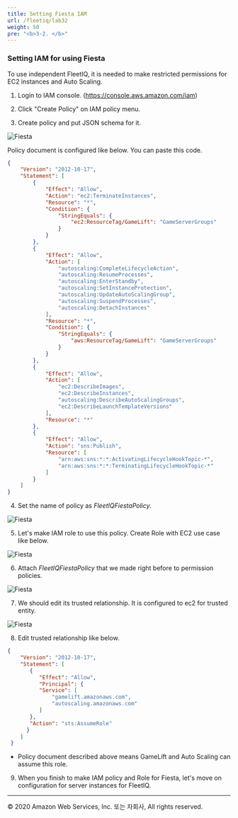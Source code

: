 ```yaml
---
title: Setting Fiesta IAM
url: /fleetiq/lab32
weight: 50
pre: "<b>3-2. </b>"
---
```


### Setting IAM for using Fiesta

To use independent FleetIQ, it is needed to make restricted permissions for EC2 instances and Auto Scaling.

1. Login to IAM console. (https://console.aws.amazon.com/iam)

2. Click "Create Policy" on IAM policy menu.

3. Create policy and put JSON schema for it.

![Fiesta](../../images/fleetiq/lab32/Fiesta-1[en].png)

Policy document is configured like below. You can paste this code.

```json
{
    "Version": "2012-10-17",
    "Statement": [
        {
            "Effect": "Allow",
            "Action": "ec2:TerminateInstances",
            "Resource": "*",
            "Condition": {
                "StringEquals": {
                    "ec2:ResourceTag/GameLift": "GameServerGroups"
                }
            }
        },
        {
            "Effect": "Allow",
            "Action": [
                "autoscaling:CompleteLifecycleAction",
                "autoscaling:ResumeProcesses",
                "autoscaling:EnterStandby",
                "autoscaling:SetInstanceProtection",
                "autoscaling:UpdateAutoScalingGroup",
                "autoscaling:SuspendProcesses",
                "autoscaling:DetachInstances"
            ],
            "Resource": "*",
            "Condition": {
                "StringEquals": {
                    "aws:ResourceTag/GameLift": "GameServerGroups"
                }
            }
        },
        {
            "Effect": "Allow",
            "Action": [
                "ec2:DescribeImages",
                "ec2:DescribeInstances",
                "autoscaling:DescribeAutoScalingGroups",
                "ec2:DescribeLaunchTemplateVersions"
            ],
            "Resource": "*"
        },
        {
            "Effect": "Allow",
            "Action": "sns:Publish",
            "Resource": [
                "arn:aws:sns:*:*:ActivatingLifecycleHookTopic-*",
                "arn:aws:sns:*:*:TerminatingLifecycleHookTopic-*"
            ]
        }
    ]
}
```

4. Set the name of policy as *FleetIQFiestaPolicy*.

![Fiesta](../../images/fleetiq/lab32/Fiesta-2[en].png)

5. Let's make IAM role to use this policy. Create Role with EC2 use case like below.

![Fiesta](../../images/fleetiq/lab32/Fiesta-3[en].png)

6. Attach *FleetIQFiestaPolicy* that we made right before to permission policies.

![Fiesta](../../images/fleetiq/lab32/Fiesta-4[en].png)

7. We should edit its trusted relationship. It is configured to ec2 for trusted entity.

![Fiesta](../../images/fleetiq/lab32/Fiesta-5[en].png)

8. Edit trusted relationship like below.

```json
{
    "Version": "2012-10-17",
    "Statement": [
       {
          "Effect": "Allow",
          "Principal": {
          "Service": [
              "gamelift.amazonaws.com",
              "autoscaling.amazonaws.com"
          ]
       },
       "Action": "sts:AssumeRole"
      }
    ]  
 }
```

* Policy document described above means GameLift and Auto Scaling can assume this role.


9. When you finish to make IAM policy and Role for Fiesta, let's move on configuration for server instances for FleetIQ.


---
<p align="left">
© 2020 Amazon Web Services, Inc. 또는 자회사, All rights reserved.
</p>
